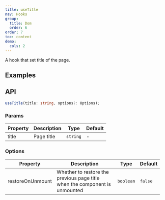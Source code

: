 ```yaml
---
title: useTitle
nav: Hooks
group:
  title: Dom
  order: 6
order: 7
toc: content
demo:
  cols: 2
---
```


A hook that set title of the page.

## Examples

<code src="./demo/demo1.tsx"></code>

## API

```typescript
useTitle(title: string, options?: Options);
```

### Params

| Property | Description | Type     | Default |
| --- | --- | --- | --- |
| title    | Page title  | `string` | -       |

### Options

| Property         | Description                                                                | Type      | Default |
| --- | --- | --- | --- |
| restoreOnUnmount | Whether to restore the previous page title when the component is unmounted | `boolean` | `false` |
